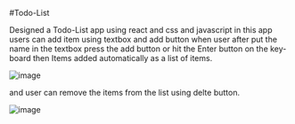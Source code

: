 #Todo-List

Designed a Todo-List app  using react and css and javascript in this app users can add item using textbox and add button when user after put the name in the textbox press the add button or hit the Enter button on the key-board then Items added automatically as a list of items.

![image](https://user-images.githubusercontent.com/120786672/233686183-5523edcb-c195-4a4e-983b-d69af05beebc.png)

and user can remove the items from the list using delte button.

![image](https://user-images.githubusercontent.com/120786672/233686714-7acdc91c-87b6-4ba2-8bef-268b83200ec3.png)
